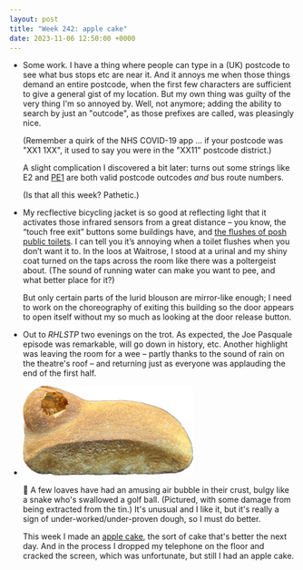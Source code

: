 ```yaml
---
layout: post
title: "Week 242: apple cake"
date: 2023-11-06 12:50:00 +0000
---
```


- Some work. I have a thing where people can type in a (UK) postcode to see what bus stops etc are near it. And it annoys me when those things demand an entire postcode, when the first few characters are sufficient to give a general gist of my location. But my own thing was guilty of the very thing I'm so annoyed by. Well, not anymore; adding the ability to search by just an "outcode", as those prefixes are called, was pleasingly nice.

  (Remember a quirk of the NHS COVID-19 app ... if your postcode was "XX1 1XX", it used to say you were in the "XX11" postcode district.)

  A slight complication I discovered a bit later: turns out some strings like E2 and [PE1](https://bustimes.org/search?q=pe1#services) are both valid postcode outcodes _and_ bus route numbers.

  (Is that all this week? Pathetic.)

- My recflective bicycling jacket is so good at reflecting light that it activates those infrared sensors from a great distance – you know, the “touch free exit” buttons some buildings have, and [the flushes of posh public toilets](https://www.uk.roca.com/rocalife/discover-our-toilet-flush-sensor-plates).
  I can tell you it’s annoying when a toilet flushes when you don’t want it to.
  In the loos at Waitrose, I stood at a urinal and my shiny coat turned on the taps across the room like there was a poltergeist about. (The sound of running water can make you want to pee, and what better place for it?)

  But only certain parts of the lurid blouson are mirror-like enough; I need to work on the choreography of exiting this building so the door appears to open itself without my so much as looking at the door release button.

- Out to <cite>RHLSTP</cite> two evenings on the trot. As expected, the Joe Pasquale episode was remarkable, will go down in history, etc. Another highlight was leaving the room for a wee – partly thanks to the sound of rain on the theatre's roof – and returning just as everyone was applauding the end of the first half.

- <img src="/images/2023-11-bread.png" alt="" width="300" height="158" class="alignright">

  🍞 A few loaves have had an amusing air bubble in their crust, bulgy like a snake who's swallowed a golf ball. (Pictured, with some damage from being extracted from the tin.) It's unusual and I like it, but it's really a sign of under-worked/under-proven dough, so I must do better.

  This week I made an [apple cake](https://www.bbc.co.uk/food/recipes/dorset_apple_cake_37804 "played fast and loose with the flours"), the sort of cake that's better the next day. And in the process I dropped my telephone on the floor and cracked the screen, which was unfortunate, but still I had an apple cake.

